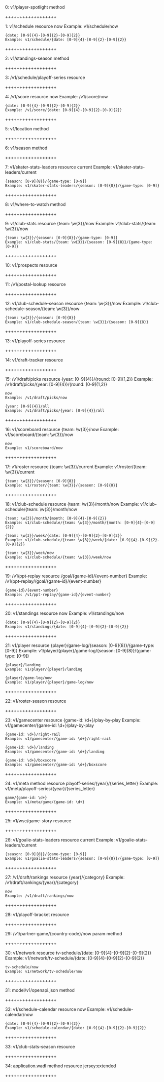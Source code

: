 0: v1/player-spotlight
method

++++++++++++++++++

1: v1/schedule
resource
	now
	Example: v1/schedule/now

	{date: [0-9]{4}-[0-9]{2}-[0-9]{2}}
	Example: v1/schedule/{date: [0-9]{4}-[0-9]{2}-[0-9]{2}}


++++++++++++++++++

2: v1/standings-season
method

++++++++++++++++++

3: /v1/schedule/playoff-series
resource

++++++++++++++++++

4: /v1/score
resource
	now
	Example: /v1/score/now

	{date: [0-9]{4}-[0-9]{2}-[0-9]{2}}
	Example: /v1/score/{date: [0-9]{4}-[0-9]{2}-[0-9]{2}}


++++++++++++++++++

5: v1/location
method

++++++++++++++++++

6: v1/season
method

++++++++++++++++++

7: v1/skater-stats-leaders
resource
	current
	Example: v1/skater-stats-leaders/current

	{season: [0-9]{8}}/{game-type: [0-9]}
	Example: v1/skater-stats-leaders/{season: [0-9]{8}}/{game-type: [0-9]}


++++++++++++++++++

8: v1/where-to-watch
method

++++++++++++++++++

9: v1/club-stats
resource
	{team: \w{3}}/now
	Example: v1/club-stats/{team: \w{3}}/now

	{team: \w{3}}/{season: [0-9]{8}}/{game-type: [0-9]}
	Example: v1/club-stats/{team: \w{3}}/{season: [0-9]{8}}/{game-type: [0-9]}


++++++++++++++++++

10: v1/prospects
resource

++++++++++++++++++

11: /v1/postal-lookup
resource

++++++++++++++++++

12: v1/club-schedule-season
resource
	{team: \w{3}}/now
	Example: v1/club-schedule-season/{team: \w{3}}/now

	{team: \w{3}}/{season: [0-9]{8}}
	Example: v1/club-schedule-season/{team: \w{3}}/{season: [0-9]{8}}


++++++++++++++++++

13: v1/playoff-series
resource

++++++++++++++++++

14: v1/draft-tracker
resource

++++++++++++++++++

15: /v1/draft/picks
resource
	{year: [0-9]{4}}/{round: [0-9]{1,2}}
	Example: /v1/draft/picks/{year: [0-9]{4}}/{round: [0-9]{1,2}}

	now
	Example: /v1/draft/picks/now

	{year: [0-9]{4}}/all
	Example: /v1/draft/picks/{year: [0-9]{4}}/all


++++++++++++++++++

16: v1/scoreboard
resource
	{team: \w{3}}/now
	Example: v1/scoreboard/{team: \w{3}}/now

	now
	Example: v1/scoreboard/now


++++++++++++++++++

17: v1/roster
resource
	{team: \w{3}}/current
	Example: v1/roster/{team: \w{3}}/current

	{team: \w{3}}/{season: [0-9]{8}}
	Example: v1/roster/{team: \w{3}}/{season: [0-9]{8}}


++++++++++++++++++

18: v1/club-schedule
resource
	{team: \w{3}}/month/now
	Example: v1/club-schedule/{team: \w{3}}/month/now

	{team: \w{3}}/month/{month: [0-9]{4}-[0-9]{2}}
	Example: v1/club-schedule/{team: \w{3}}/month/{month: [0-9]{4}-[0-9]{2}}

	{team: \w{3}}/week/{date: [0-9]{4}-[0-9]{2}-[0-9]{2}}
	Example: v1/club-schedule/{team: \w{3}}/week/{date: [0-9]{4}-[0-9]{2}-[0-9]{2}}

	{team: \w{3}}/week/now
	Example: v1/club-schedule/{team: \w{3}}/week/now


++++++++++++++++++

19: /v1/ppt-replay
resource
	/goal/{game-id}/{event-number}
	Example: /v1/ppt-replay//goal/{game-id}/{event-number}

	{game-id}/{event-number}
	Example: /v1/ppt-replay/{game-id}/{event-number}


++++++++++++++++++

20: v1/standings
resource
	now
	Example: v1/standings/now

	{date: [0-9]{4}-[0-9]{2}-[0-9]{2}}
	Example: v1/standings/{date: [0-9]{4}-[0-9]{2}-[0-9]{2}}


++++++++++++++++++

21: v1/player
resource
	{player}/game-log/{season: [0-9]{8}}/{game-type: [0-9]}
	Example: v1/player/{player}/game-log/{season: [0-9]{8}}/{game-type: [0-9]}

	{player}/landing
	Example: v1/player/{player}/landing

	{player}/game-log/now
	Example: v1/player/{player}/game-log/now


++++++++++++++++++

22: v1/roster-season
resource

++++++++++++++++++

23: v1/gamecenter
resource
	{game-id: \d+}/play-by-play
	Example: v1/gamecenter/{game-id: \d+}/play-by-play

	{game-id: \d+}/right-rail
	Example: v1/gamecenter/{game-id: \d+}/right-rail

	{game-id: \d+}/landing
	Example: v1/gamecenter/{game-id: \d+}/landing

	{game-id: \d+}/boxscore
	Example: v1/gamecenter/{game-id: \d+}/boxscore


++++++++++++++++++

24: v1/meta
method
resource
	playoff-series/{year}/{series_letter}
	Example: v1/meta/playoff-series/{year}/{series_letter}

	game/{game-id: \d+}
	Example: v1/meta/game/{game-id: \d+}


++++++++++++++++++

25: v1/wsc/game-story
resource

++++++++++++++++++

26: v1/goalie-stats-leaders
resource
	current
	Example: v1/goalie-stats-leaders/current

	{season: [0-9]{8}}/{game-type: [0-9]}
	Example: v1/goalie-stats-leaders/{season: [0-9]{8}}/{game-type: [0-9]}


++++++++++++++++++

27: /v1/draft/rankings
resource
	{year}/{category}
	Example: /v1/draft/rankings/{year}/{category}

	now
	Example: /v1/draft/rankings/now


++++++++++++++++++

28: v1/playoff-bracket
resource

++++++++++++++++++

29: /v1/partner-game/{country-code}/now
param
method

++++++++++++++++++

30: v1/network
resource
	tv-schedule/{date: [0-9]{4}-[0-9]{2}-[0-9]{2}}
	Example: v1/network/tv-schedule/{date: [0-9]{4}-[0-9]{2}-[0-9]{2}}

	tv-schedule/now
	Example: v1/network/tv-schedule/now


++++++++++++++++++

31: model/v1/openapi.json
method

++++++++++++++++++

32: v1/schedule-calendar
resource
	now
	Example: v1/schedule-calendar/now

	{date: [0-9]{4}-[0-9]{2}-[0-9]{2}}
	Example: v1/schedule-calendar/{date: [0-9]{4}-[0-9]{2}-[0-9]{2}}


++++++++++++++++++

33: v1/club-stats-season
resource

++++++++++++++++++

34: application.wadl
method
resource
jersey:extended

++++++++++++++++++
